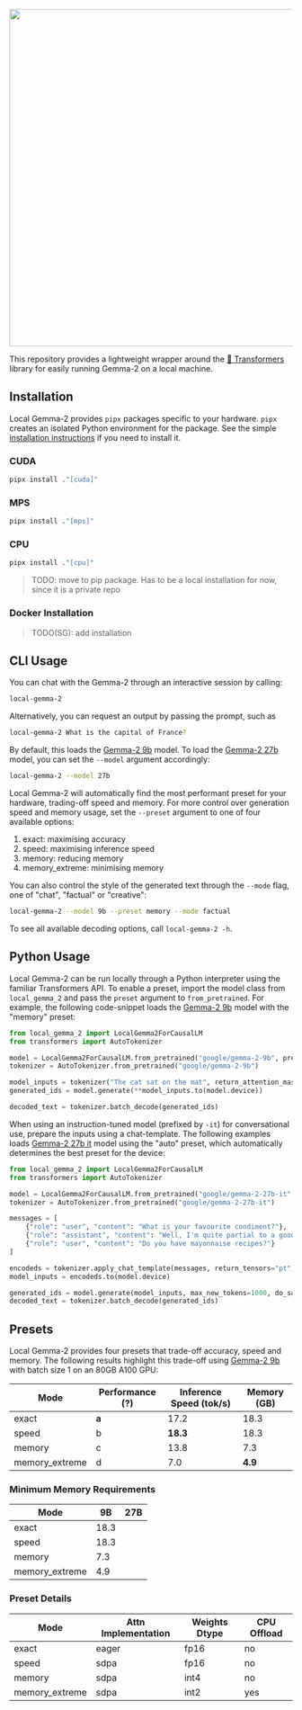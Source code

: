<p align="center">
  <img src="https://huggingface.co/datasets/huggingface/documentation-images/resolve/main/local-gemma-2/local_gemma_2.png?raw=true" width="600"/>
</p>

This repository provides a lightweight wrapper around the [🤗 Transformers](https://github.com/huggingface/transformers)
library for easily running Gemma-2 on a local machine.

## Installation

Local Gemma-2 provides `pipx` packages specific to your hardware. `pipx` creates an isolated Python environment for the
package. See the simple [installation instructions](https://github.com/pypa/pipx?tab=readme-ov-file#install-pipx) if you need to install it.

### CUDA

```sh
pipx install ."[cuda]"
```

### MPS

```sh
pipx install ."[mps]"
```

### CPU

```sh
pipx install ."[cpu]"
```

> TODO: move to pip package. Has to be a local installation for now, since it is a private repo

<!---
```
pip install local-gemma-2
```
--->

### Docker Installation

> TODO(SG): add installation

## CLI Usage

You can chat with the Gemma-2 through an interactive session by calling:

```sh
local-gemma-2
```

Alternatively, you can request an output by passing the prompt, such as

```sh
local-gemma-2 What is the capital of France?
```

By default, this loads the [Gemma-2 9b](https://huggingface.co/google/gemma-2-9b) model. To load the [Gemma-2 27b](https://huggingface.co/google/gemma-2-27b)
model, you can set the `--model` argument accordingly:

```sh
local-gemma-2 --model 27b
```

Local Gemma-2 will automatically find the most performant preset for your hardware, trading-off speed and memory. For more
control over generation speed and memory usage, set the `--preset` argument to one of four available options:
1. exact: maximising accuracy
2. speed: maximising inference speed
3. memory: reducing memory
4. memory_extreme: minimising memory

You can also control the style of the generated text through the `--mode` flag, one of "chat", "factual" or "creative":

```sh
local-gemma-2 --model 9b --preset memory --mode factual
```

To see all available decoding options, call `local-gemma-2 -h`.

## Python Usage

Local Gemma-2 can be run locally through a Python interpreter using the familiar Transformers API. To enable a preset, 
import the model class from `local_gemma_2` and pass the `preset` argument to `from_pretrained`. For example, the 
following code-snippet loads the [Gemma-2 9b](https://huggingface.co/google/gemma-2-9b) model with the "memory" preset:

```python
from local_gemma_2 import LocalGemma2ForCausalLM
from transformers import AutoTokenizer

model = LocalGemma2ForCausalLM.from_pretrained("google/gemma-2-9b", preset="memory")
tokenizer = AutoTokenizer.from_pretrained("google/gemma-2-9b")

model_inputs = tokenizer("The cat sat on the mat", return_attention_mask=True, return_tensors="pt")
generated_ids = model.generate(**model_inputs.to(model.device))

decoded_text = tokenizer.batch_decode(generated_ids)
```

When using an instruction-tuned model (prefixed by `-it`) for conversational use, prepare the inputs using a 
chat-template. The following examples loads [Gemma-2 27b it](https://huggingface.co/google/gemma-2-27b-it) model
using the "auto" preset, which automatically determines the best preset for the device:

```python
from local_gemma_2 import LocalGemma2ForCausalLM
from transformers import AutoTokenizer

model = LocalGemma2ForCausalLM.from_pretrained("google/gemma-2-27b-it", preset="auto")
tokenizer = AutoTokenizer.from_pretrained("google/gemma-2-27b-it")

messages = [
    {"role": "user", "content": "What is your favourite condiment?"},
    {"role": "assistant", "content": "Well, I'm quite partial to a good squeeze of fresh lemon juice. It adds just the right amount of zesty flavour to whatever I'm cooking up in the kitchen!"},
    {"role": "user", "content": "Do you have mayonnaise recipes?"}
]

encodeds = tokenizer.apply_chat_template(messages, return_tensors="pt")
model_inputs = encodeds.to(model.device)

generated_ids = model.generate(model_inputs, max_new_tokens=1000, do_sample=True)
decoded_text = tokenizer.batch_decode(generated_ids)
```

## Presets

Local Gemma-2 provides four presets that trade-off accuracy, speed and memory. The following results highlight this 
trade-off using [Gemma-2 9b](https://huggingface.co/google/gemma-2-9b) with batch size 1 on an 80GB A100 GPU:

| Mode           | Performance (?) | Inference Speed (tok/s) | Memory (GB) |
|----------------|-----------------|-------------------------|-------------|
| exact          | **a**           | 17.2                    | 18.3        |
| speed          | b               | **18.3**                | 18.3        |
| memory         | c               | 13.8                    | 7.3         |
| memory_extreme | d               | 7.0                     | **4.9**     |


### Minimum Memory Requirements

| Mode           | 9B   | 27B |
|----------------|------|-----|
| exact          | 18.3 |     |
| speed          | 18.3 |     |
| memory         | 7.3  |     |
| memory_extreme | 4.9  |     |

### Preset Details

| Mode           | Attn Implementation | Weights Dtype | CPU Offload |
|----------------|---------------------|---------------|-------------|
| exact          | eager               | fp16          | no          |
| speed          | sdpa                | fp16          | no          |
| memory         | sdpa                | int4          | no          |
| memory_extreme | sdpa                | int2          | yes         |
